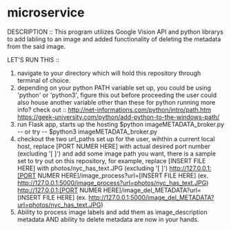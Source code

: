 # microservice
DESCRIPTION ::
This program utilizes Google Vision API and python librarys to add labling to an image and added functionality of deleting the metadata from the said image.

LET'S RUN THIS ::
1. navigate to your directory which will hold this repository through terminal of choice.
2. depending on your python PATH variable set up, you could be using 'python' or 'python3', figure this out before proceeding the user could also house another variable other than these for python running more info? check out ::
      http://net-informations.com/python/intro/path.htm
      https://geek-university.com/python/add-python-to-the-windows-path/
3. run Flask app, starts up the hosting
      $python imageMETADATA_broker.py
      -- or try --
      $python3 imageMETADATA_broker.py
4. checkout the two url_paths set up for the user, wihthin a current local host, replace [PORT NUMER HERE] with actual desired port number (excluding '[ ]') and add some image path you want, there is a sample set to try out on this repository, for example, replace [INSERT FILE HERE] with photos/nyc_has_text.JPG (excluding '[ ]')
      http://127.0.0.1:[PORT NUMER HERE]/image_process?url=[INSERT FILE HERE]
      (ex. http://127.0.0.1:5000/image_process?url=photos/nyc_has_text.JPG)
      http://127.0.0.1:[PORT NUMER HERE]/image_del_METADATA?url=[INSERT FILE HERE]
      (ex. http://127.0.0.1:5000/image_del_METADATA?url=photos/nyc_has_text.JPG)
5. Ability to process image labels and add them as image_description metadata AND ability to delete metadata are now in your hands.   
